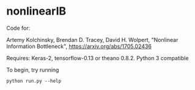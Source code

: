 # nonlinearIB
Code for:

Artemy Kolchinsky, Brendan D. Tracey, David H. Wolpert, "Nonlinear Information Bottleneck", https://arxiv.org/abs/1705.02436


Requires: Keras-2, tensorflow-0.13 or theano 0.8.2. Python 3 compatible


To begin, try running
```
python run.py --help
```
